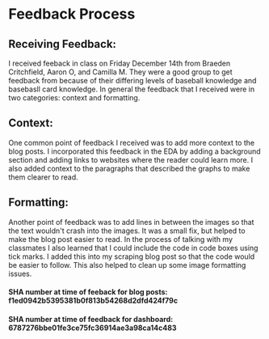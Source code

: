 # Feedback Process 

## Receiving Feedback:
I received feeback in class on Friday December 14th from Braeden Critchfield, Aaron O, and Camilla M.  They were a good group to get feedback from because of their differing levels of baseball knowledge and basebasll card knowledge. In general the feedback that I received were in two categories: context and formatting.

## Context:
One common point of feedback I received was to add more context to the blog posts.  I incorporated this feedback in the EDA by adding a background section and adding links to websites where the reader could learn more.  I also added context to the paragraphs that described the graphs to make them clearer to read.

## Formatting:
Another point of feedback was to add lines in between the images so that the text wouldn't crash into the images.  It was a small fix, but helped to make the blog post easier to read.  In the process of talking with my classmates I also learned that I could include the code in code boxes using tick marks.  I added this into my scraping blog post so that the code would be easier to follow.  This also helped to clean up some image formatting issues.


#### SHA number at time of feeback for blog posts: f1ed0942b5395381b0f813b54268d2dfd424f79c
#### SHA number at time of feedback for dashboard: 6787276bbe01fe3ce75fc36914ae3a98ca14c483
